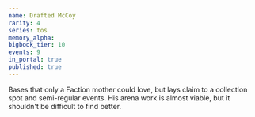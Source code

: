 ```yaml
---
name: Drafted McCoy
rarity: 4
series: tos
memory_alpha:
bigbook_tier: 10
events: 9
in_portal: true
published: true
---
```


Bases that only a Faction mother could love, but lays claim to a collection spot and semi-regular events. His arena work is almost viable, but it shouldn't be difficult to find better.
